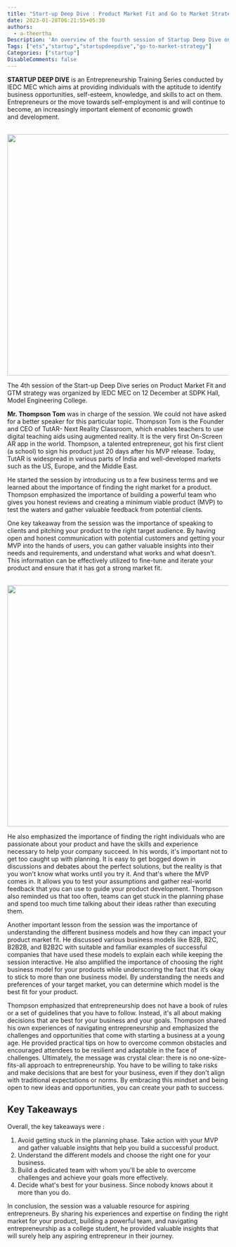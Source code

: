 ```yaml
---
title: "Start-up Deep Dive : Product Market Fit and Go to Market Strategy "
date: 2023-01-28T06:21:55+05:30
authors:
  - a-theertha
Description: 'An overview of the fourth session of Startup Deep Dive on “Product Market Fit and GTM Strategy” from the perspective of a participant.'
Tags: ["ets","startup","startupdeepdive","go-to-market-strategy"]
Categories: ["startup"]
DisableComments: false
---
```


**STARTUP DEEP DIVE** is an Entrepreneurship Training Series conducted by IEDC MEC which aims at providing individuals with the aptitude to identify business opportunities, self-esteem, knowledge, and skills to act on them. Entrepreneurs or the move towards self-employment is and will continue to become, an increasingly important element of economic growth and development.

<br>
<img src="/images/session4-startupdeepdive/image1.jpg" width="550" height="auto">
<br>

The 4th session of the Start-up Deep Dive series on Product Market Fit and GTM strategy was organized by IEDC MEC on 12 December at SDPK Hall, Model Engineering College. 


**Mr. Thompson Tom** was in charge of the session. We could not have asked for a better speaker for this particular topic. Thompson Tom is the Founder and CEO of TutAR- Next Reality Classroom, which enables teachers to use digital teaching aids using augmented reality. It is the very first On-Screen AR app in the world. Thompson, a talented entrepreneur, got his first client (a school) to sign his product just 20 days after his MVP release. Today, TutAR is widespread in various parts of India and well-developed markets such as the US, Europe, and the Middle East.

He started the session by introducing us to a few business terms and we learned about the importance of finding the right market for a product. Thompson emphasized the importance of building a powerful team who gives you honest reviews and creating a minimum viable product (MVP) to test the waters and gather valuable feedback from potential clients. 

One key takeaway from the session was the importance of speaking to clients and pitching your product to the right target audience. By having open and honest communication with potential customers and getting your MVP into the hands of users, you can gather valuable insights into their needs and requirements, and understand what works and what doesn't. This information can be effectively utilized to fine-tune and iterate your product and ensure that it has got a strong market fit. 

<br>
<img src="/images/session4-startupdeepdive/image2.jpg" width="550" height="auto">
<br>

He also emphasized the importance of finding the right individuals who are passionate about your product and have the skills and experience necessary to help your company succeed. In his words, it's important not to get too caught up with planning. It is easy to get bogged down in discussions and debates about the perfect solutions, but the reality is that you won't know what works until you try it. And that's where the MVP comes in. It allows you to test your assumptions and gather real-world feedback that you can use to guide your product development. Thompson also reminded us that too often, teams can get stuck in the planning phase and spend too much time talking about their ideas rather than executing them. 

Another important lesson from the session was the importance of understanding the different business models and how they can impact your product market fit. He discussed various business models like B2B, B2C, B2B2B, and B2B2C with suitable and familiar examples of successful companies that have used these models to explain each while keeping the session interactive. He also amplified the importance of choosing the right business model for your products while underscoring the fact that it’s okay to stick to more than one business model. By understanding the needs and preferences of your target market, you can determine which model is the best fit for your product.

Thompson emphasized that entrepreneurship does not have a book of rules or a set of guidelines that you have to follow. Instead, it's all about making decisions that are best for your business and your goals. Thompson shared his own experiences of navigating entrepreneurship and emphasized the challenges and opportunities that come with starting a business at a young age. He provided practical tips on how to overcome common obstacles and encouraged attendees to be resilient and adaptable in the face of challenges. Ultimately, the message was crystal clear: there is no one-size-fits-all approach to entrepreneurship. You have to be willing to take risks and make decisions that are best for your business, even if they don't align with traditional expectations or norms. By embracing this mindset and being open to new ideas and opportunities, you can create your path to success.

## Key Takeaways

Overall, the key takeaways were : 

1. Avoid getting stuck in the planning phase. Take action with your MVP and gather valuable insights that help you build a successful product.
2. Understand the different models and choose the right one for your business.
3. Build a dedicated team with whom you'll be able to overcome challenges and achieve your goals more effectively.
4. Decide what's best for your business. Since nobody knows about it more than you do. 

In conclusion, the session was a valuable resource for aspiring entrepreneurs. By sharing his experiences and expertise on finding the right market for your product, building a powerful team, and navigating entrepreneurship as a college student, he provided valuable insights that will surely help any aspiring entrepreneur in their journey.

<br>

